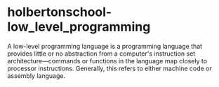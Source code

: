 # holbertonschool-low_level_programming
A low-level programming language is a programming language that provides little or no abstraction from a computer's instruction set architecture—commands or functions in the language map closely to processor instructions. Generally, this refers to either machine code or assembly language.
